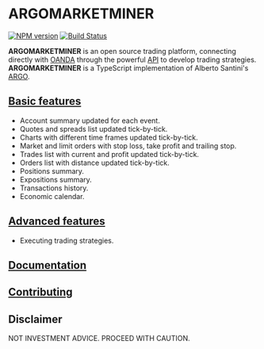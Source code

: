 # ARGOMARKETMINER

[![NPM version](https://badge.fury.io/js/argo-trading.png)](http://badge.fury.io/js/argo-trading)
[![Build Status](https://travis-ci.org/albertosantini/argo.png)](https://travis-ci.org/albertosantini/argo)

**ARGOMARKETMINER** is an open source trading platform, connecting directly with [OANDA][]
through the powerful [API][] to develop trading strategies. **ARGOMARKETMINER** is a TypeScript implementation of
Alberto Santini's [ARGO][].


## [Basic features](docs/views)

- Account summary updated for each event.
- Quotes and spreads list updated tick-by-tick.
- Charts with different time frames updated tick-by-tick.
- Market and limit orders with stop loss, take profit and trailing stop.
- Trades list with current and profit updated tick-by-tick.
- Orders list with distance updated tick-by-tick.
- Positions summary.
- Expositions summary.
- Transactions history.
- Economic calendar.

## [Advanced features](https://github.com/albertosantini/argo-trading-plugin-seed)

- Executing trading strategies.

## [Documentation](http://argo.rtfd.io/)

## [Contributing](CONTRIBUTING.md)

## Disclaimer

NOT INVESTMENT ADVICE. PROCEED WITH CAUTION.

[ARGO]: https://github.com/albertosantini/argo
[OANDA]: http://fxtrade.oanda.co.uk/
[API]: http://developer.oanda.com/

